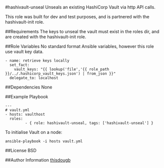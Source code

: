 #hashivault-unseal
Unseals an existing HashiCorp Vault via http API calls.

This role was built for dev and test purposes, and is partnered with the hashivault-init role.

##Requirements
The keys to unseal the vault must exist in the roles dir, and are created with the hashivault-init role.

##Role Variables
No standard format Ansible variables, however this role use vault key data.

```
- name: retrieve keys locally
  set_fact:
    vault_keys: "{{ lookup('file','{{ role_path }}/../.hashicorp_vault_keys.json') | from_json }}"
  delegate_to: localhost
```

##Dependencies
None

##Example Playbook
```
---
# vault.yml
- hosts: vaulthost
  roles:
         - { role: hashivault-unseal, tags: ['hashivault-unseal'] }
```
To initialise Vault on a node:
```
ansible-playbook -i hosts vault.yml
```

##License
BSD

##Author Information
[thisdougb](https://github.com/thisdougb)
